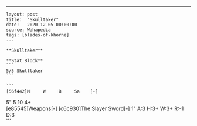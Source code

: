 ---
    layout: post
    title:  "Skulltaker"
    date:   2020-12-05 00:00:00
    source: Wahapedia
    tags: [blades-of-khorne]
    ---
    
    **Skulltaker**
    
    **Stat Block**
    ```
    5/5 Skulltaker
    ```
    
    ```
    [56f442]M     W     B     Sa    [-]
5"    5     10    4+    
[e85545]Weapons[-]
[c6c930]The Slayer Sword[-]
1"     A:3    H:3+   W:3+   R:-1   D:3   
    ```
    
    
    